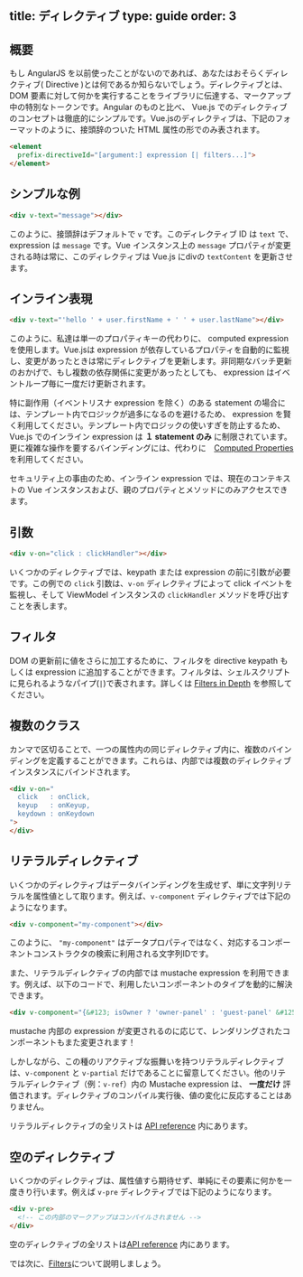 title: ディレクティブ
type: guide
order: 3
---

## 概要

もし AngularJS を以前使ったことがないのであれば、あなたはおそらくディレクティブ( Directive )とは何であるか知らないでしょう。ディレクティブとは、 DOM 要素に対して何かを実行することをライブラリに伝達する、マークアップ中の特別なトークンです。Angular のものと比べ、 Vue.js でのディレクティブのコンセプトは徹底的にシンプルです。Vue.jsのディレクティブは、下記のフォーマットのように、接頭辞のついた HTML 属性の形でのみ表されます。

``` html
<element
  prefix-directiveId="[argument:] expression [| filters...]">
</element>
```

## シンプルな例

``` html
<div v-text="message"></div>
```

このように、接頭辞はデフォルトで `v` です。このディレクティブ ID は `text` で、expression は `message` です。Vue インスタンス上の `message` プロパティが変更される時は常に、このディレクティブは Vue.js にdivの `textContent` を更新させます。

## インライン表現

``` html
<div v-text="'hello ' + user.firstName + ' ' + user.lastName"></div>
```

このように、私達は単一のプロパティキーの代わりに、 computed expression を使用します。Vue.jsは expression が依存しているプロパティを自動的に監視し、変更があったときは常にディレクティブを更新します。非同期なバッチ更新のおかげで、もし複数の依存関係に変更があったとしても、 expression はイベントループ毎に一度だけ更新されます。

特に副作用（イベントリスナ expression を除く）のある statement の場合には、テンプレート内でロジックが過多になるのを避けるため、 expression を賢く利用してください。テンプレート内でロジックの使いすぎを防止するため、 Vue.js でのインライン expression は **１ statement のみ** に制限されています。更に複雑な操作を要するバインディングには、代わりに　[Computed Properties](/guide/computed.html) を利用してください。

<p class="tip">セキュリティ上の事由のため、インライン expression では、現在のコンテキストの Vue インスタンスおよび、親のプロパティとメソッドにのみアクセスできます。</p>

## 引数

``` html
<div v-on="click : clickHandler"></div>
```

いくつかのディレクティブでは、keypath または expression の前に引数が必要です。この例での `click` 引数は、`v-on` ディレクティブによって click イベントを監視し、そして ViewModel インスタンスの `clickHandler` メソッドを呼び出すことを表します。

## フィルタ

DOM の更新前に値をさらに加工するために、フィルタを directive keypath もしくは expression に追加することができます。フィルタは、シェルスクリプトに見られるようなパイプ(`|`)で表されます。詳しくは [Filters in Depth](/guide/filters.html) を参照してください。

## 複数のクラス

カンマで区切ることで、一つの属性内の同じディレクティブ内に、複数のバインディングを定義することができます。これらは、内部では複数のディレクティブインスタンスにバインドされます。

``` html
<div v-on="
  click   : onClick,
  keyup   : onKeyup,
  keydown : onKeydown
">
</div>
```

## リテラルディレクティブ

いくつかのディレクティブはデータバインディングを生成せず、単に文字列リテラルを属性値として取ります。例えば、`v-component` ディレクティブでは下記のようになります。

``` html
<div v-component="my-component"></div>
```

このように、 `"my-component"` はデータプロパティではなく、対応するコンポーネントコンストラクタの検索に利用される文字列IDです。

また、リテラルディレクティブの内部では mustache expression を利用できます。例えば、以下のコードで、利用したいコンポーネントのタイプを動的に解決できます。

``` html
<div v-component="{&#123; isOwner ? 'owner-panel' : 'guest-panel' &#125;}"></div>
```

mustache 内部の expression が変更されるのに応じて、レンダリングされたコンポーネントもまた変更されます！

しかしながら、この種のリアクティブな振舞いを持つリテラルディレクティブは、`v-component` と `v-partial` だけであることに留意してください。他のリテラルディレクティブ（例：`v-ref`）内の Mustache expression は、 **一度だけ** 評価されます。ディレクティブのコンパイル実行後、値の変化に反応することはありません。

リテラルディレクティブの全リストは [API reference](/api/directives.html#Literal_Directives) 内にあります。

## 空のディレクティブ

いくつかのディレクティブは、属性値すら期待せず、単純にその要素に何かを一度きり行います。例えば `v-pre` ディレクティブでは下記のようになります。

``` html
<div v-pre>
  <!-- この内部のマークアップはコンパイルされません -->
</div>
```

空のディレクティブの全リストは[API reference](/api/directives.html#Empty_Directives) 内にあります。

では次に、[Filters](/guide/filters.html)について説明しましょう。

